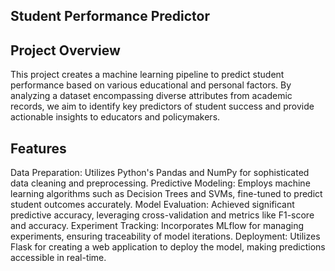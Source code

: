 ## Student Performance Predictor

## Project Overview
This project creates a machine learning pipeline to predict student performance based on various educational and personal factors. By analyzing a dataset encompassing diverse attributes from academic records, we aim to identify key predictors of student success and provide actionable insights to educators and policymakers.

## Features
Data Preparation: Utilizes Python's Pandas and NumPy for sophisticated data cleaning and preprocessing.
Predictive Modeling: Employs machine learning algorithms such as Decision Trees and SVMs, fine-tuned to predict student outcomes accurately.
Model Evaluation: Achieved significant predictive accuracy, leveraging cross-validation and metrics like F1-score and accuracy.
Experiment Tracking: Incorporates MLflow for managing experiments, ensuring traceability of model iterations.
Deployment: Utilizes Flask for creating a web application to deploy the model, making predictions accessible in real-time.
